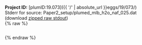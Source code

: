 **Project ID:** [plumID:19.073]({{ '/' | absolute_url }}eggs/19/073/)  
Stderr for source:  Paper2_setup/plumed_mlb_h2o_naf_025.dat   
(download [zipped raw stdout](plumed_mlb_h2o_naf_025.dat.plumed.stdout.txt.zip))  
{% raw %}
<pre>
</pre>
{% endraw %}
